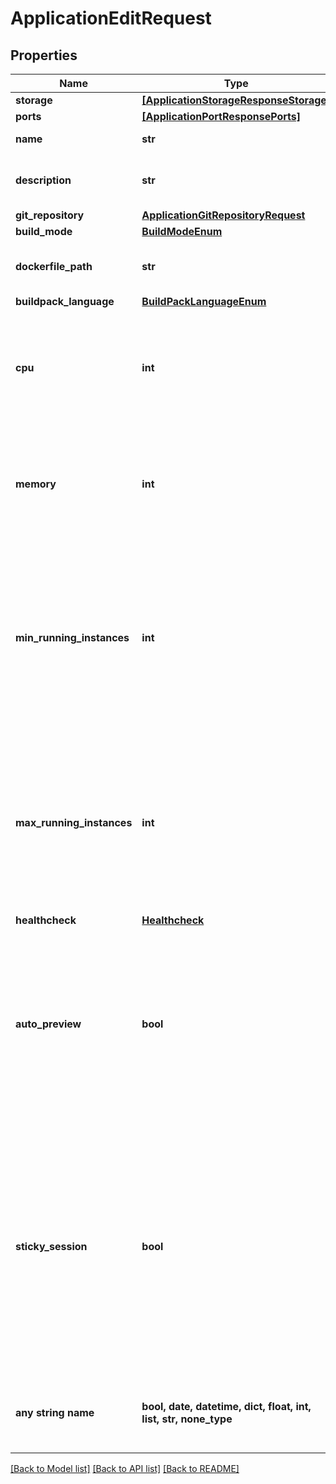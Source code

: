 # ApplicationEditRequest


## Properties
Name | Type | Description | Notes
------------ | ------------- | ------------- | -------------
**storage** | [**[ApplicationStorageResponseStorage]**](ApplicationStorageResponseStorage.md) |  | [optional] 
**ports** | [**[ApplicationPortResponsePorts]**](ApplicationPortResponsePorts.md) |  | [optional] 
**name** | **str** | name is case insensitive | [optional] 
**description** | **str** | give a description to this application | [optional] 
**git_repository** | [**ApplicationGitRepositoryRequest**](ApplicationGitRepositoryRequest.md) |  | [optional] 
**build_mode** | [**BuildModeEnum**](BuildModeEnum.md) |  | [optional] 
**dockerfile_path** | **str** | The path of the associated Dockerfile | [optional] 
**buildpack_language** | [**BuildPackLanguageEnum**](BuildPackLanguageEnum.md) |  | [optional] 
**cpu** | **int** | unit is millicores (m). 1000m &#x3D; 1 cpu | [optional]  if omitted the server will use the default value of 250
**memory** | **int** | unit is MB. 1024 MB &#x3D; 1GB | [optional]  if omitted the server will use the default value of 256
**min_running_instances** | **int** | Minimum number of instances running. This resource auto-scale based on the CPU and Memory consumption. Note: 0 means that there is no application running.  | [optional]  if omitted the server will use the default value of 1
**max_running_instances** | **int** | Maximum number of instances running. This resource auto-scale based on the CPU and Memory consumption. Note: -1 means that there is no limit.  | [optional]  if omitted the server will use the default value of 1
**healthcheck** | [**Healthcheck**](Healthcheck.md) |  | [optional] 
**auto_preview** | **bool** | Specify if the environment preview option is activated or not for this application. If activated, a preview environment will be automatically cloned at each pull request.  | [optional]  if omitted the server will use the default value of True
**sticky_session** | **bool** | Specify if the sticky session option (also called persistant session) is activated or not for this application. If activated, user will be redirected by the load balancer to the same instance each time he access to the application.  | [optional]  if omitted the server will use the default value of False
**any string name** | **bool, date, datetime, dict, float, int, list, str, none_type** | any string name can be used but the value must be the correct type | [optional]

[[Back to Model list]](../README.md#documentation-for-models) [[Back to API list]](../README.md#documentation-for-api-endpoints) [[Back to README]](../README.md)


